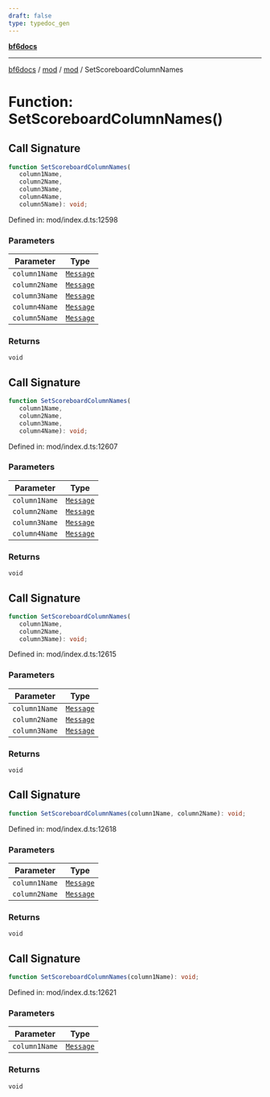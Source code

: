 ```yaml
---
draft: false
type: typedoc_gen
---
```


[**bf6docs**](../../../_index.md)

***

[bf6docs](../../../_index.md) / [mod](../../_index.md) / [mod](../_index.md) / SetScoreboardColumnNames

# Function: SetScoreboardColumnNames()

## Call Signature

```ts
function SetScoreboardColumnNames(
   column1Name, 
   column2Name, 
   column3Name, 
   column4Name, 
   column5Name): void;
```

Defined in: mod/index.d.ts:12598

### Parameters

| Parameter | Type |
| ------ | ------ |
| `column1Name` | [`Message`](../Message/_index.md) |
| `column2Name` | [`Message`](../Message/_index.md) |
| `column3Name` | [`Message`](../Message/_index.md) |
| `column4Name` | [`Message`](../Message/_index.md) |
| `column5Name` | [`Message`](../Message/_index.md) |

### Returns

`void`

## Call Signature

```ts
function SetScoreboardColumnNames(
   column1Name, 
   column2Name, 
   column3Name, 
   column4Name): void;
```

Defined in: mod/index.d.ts:12607

### Parameters

| Parameter | Type |
| ------ | ------ |
| `column1Name` | [`Message`](../Message/_index.md) |
| `column2Name` | [`Message`](../Message/_index.md) |
| `column3Name` | [`Message`](../Message/_index.md) |
| `column4Name` | [`Message`](../Message/_index.md) |

### Returns

`void`

## Call Signature

```ts
function SetScoreboardColumnNames(
   column1Name, 
   column2Name, 
   column3Name): void;
```

Defined in: mod/index.d.ts:12615

### Parameters

| Parameter | Type |
| ------ | ------ |
| `column1Name` | [`Message`](../Message/_index.md) |
| `column2Name` | [`Message`](../Message/_index.md) |
| `column3Name` | [`Message`](../Message/_index.md) |

### Returns

`void`

## Call Signature

```ts
function SetScoreboardColumnNames(column1Name, column2Name): void;
```

Defined in: mod/index.d.ts:12618

### Parameters

| Parameter | Type |
| ------ | ------ |
| `column1Name` | [`Message`](../Message/_index.md) |
| `column2Name` | [`Message`](../Message/_index.md) |

### Returns

`void`

## Call Signature

```ts
function SetScoreboardColumnNames(column1Name): void;
```

Defined in: mod/index.d.ts:12621

### Parameters

| Parameter | Type |
| ------ | ------ |
| `column1Name` | [`Message`](../Message/_index.md) |

### Returns

`void`
